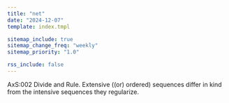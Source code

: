```yaml
---
title: "net"
date: "2024-12-07"
template: index.tmpl

sitemap_include: true
sitemap_change_freq: "weekly"
sitemap_priority: "1.0"

rss_include: false
---
```


AxS:002 Divide and Rule. Extensive ((or) ordered) sequences differ in kind from the intensive sequences they regularize.

